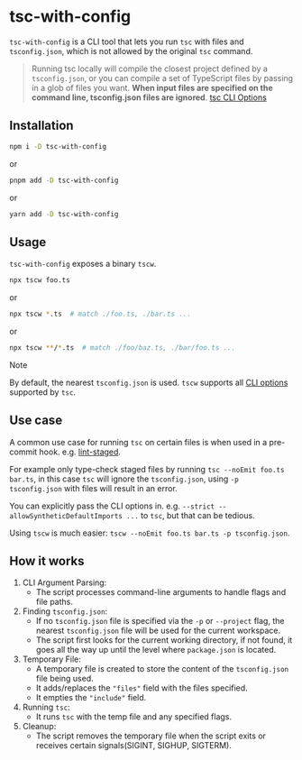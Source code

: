 # tsc-with-config

`tsc-with-config` is a CLI tool that lets you run `tsc` with files and `tsconfig.json`, which is not allowed by the original `tsc` command.

> Running tsc locally will compile the closest project defined by a `tsconfig.json`, or you can compile a set of TypeScript files by passing in a glob of files you want. **When input files are specified on the command line, tsconfig.json files are ignored**. [tsc CLI Options](https://www.typescriptlang.org/docs/handbook/compiler-options.html)

## Installation

```sh
npm i -D tsc-with-config
```

or

```sh
pnpm add -D tsc-with-config
```

or

```sh
yarn add -D tsc-with-config
```

## Usage

`tsc-with-config` exposes a binary `tscw`.

```sh
npx tscw foo.ts
```

or

```sh
npx tscw *.ts  # match ./foo.ts, ./bar.ts ...
```

or

```sh
npx tscw **/*.ts  # match ./foo/baz.ts, ./bar/foo.ts ...
```

> [!NOTE]
> By default, the nearest `tsconfig.json` is used. `tscw` supports all [CLI options](https://www.typescriptlang.org/docs/handbook/compiler-options.html) supported by `tsc`.

## Use case

A common use case for running `tsc` on certain files is when used in a pre-commit hook. e.g. [lint-staged](https://github.com/lint-staged/lint-staged).

For example only type-check staged files by running `tsc --noEmit foo.ts bar.ts`, in this case `tsc` will ignore the `tsconfig.json`, using `-p tsconfig.json` with files will result in an error.

You can explicitly pass the CLI options in. e.g. `--strict --allowSyntheticDefaultImports ...` to `tsc`, but that can be tedious.

Using `tscw` is much easier: `tscw --noEmit foo.ts bar.ts -p tsconfig.json`.

## How it works

1. CLI Argument Parsing:
   - The script processes command-line arguments to handle flags and file paths.
2. Finding `tsconfig.json`:
   - If no `tsconfig.json` file is specified via the `-p` or `--project` flag, the nearest `tsconfig.json` file will be used for the current workspace.
   - The script first looks for the current working directory, if not found, it goes all the way up until the level where `package.json` is located.
3. Temporary File:
   - A temporary file is created to store the content of the `tsconfig.json` file being used.
   - It adds/replaces the `"files"` field with the files specified.
   - It empties the `"include"` field.
4. Running `tsc`:
   - It runs `tsc` with the temp file and any specified flags.
5. Cleanup:
   - The script removes the temporary file when the script exits or receives certain signals(SIGINT, SIGHUP, SIGTERM).
